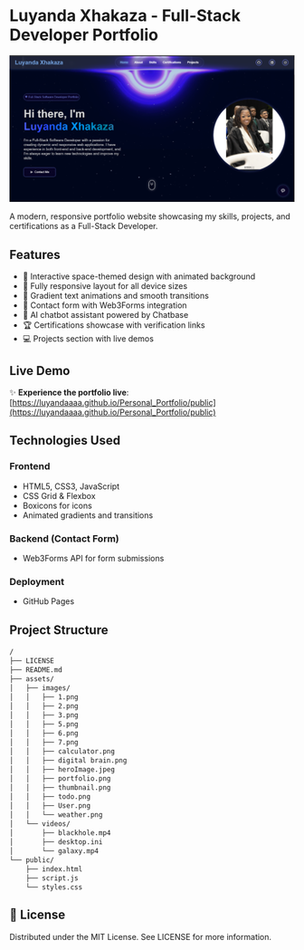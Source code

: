 # Luyanda Xhakaza - Full-Stack Developer Portfolio

![Portfolio Preview](assets/images/portfolio.png)

A modern, responsive portfolio website showcasing my skills, projects, and certifications as a Full-Stack Developer.

## Features

- 🌌 Interactive space-themed design with animated background
- 📱 Fully responsive layout for all device sizes
- 🎨 Gradient text animations and smooth transitions
- 📝 Contact form with Web3Forms integration
- 🤖 AI chatbot assistant powered by Chatbase
- 🏆 Certifications showcase with verification links
- 💻 Projects section with live demos

## Live Demo

✨ **Experience the portfolio live**: [https://luyandaaaa.github.io/Personal_Portfolio/public](https://luyandaaaa.github.io/Personal_Portfolio/public)

## Technologies Used

### Frontend
- HTML5, CSS3, JavaScript
- CSS Grid & Flexbox
- Boxicons for icons
- Animated gradients and transitions

### Backend (Contact Form)
- Web3Forms API for form submissions

### Deployment
- GitHub Pages

## Project Structure
```
/
├── LICENSE
├── README.md
├── assets/
│   ├── images/
│   │   ├── 1.png
│   │   ├── 2.png
│   │   ├── 3.png
│   │   ├── 5.png
│   │   ├── 6.png
│   │   ├── 7.png
│   │   ├── calculator.png
│   │   ├── digital brain.png
│   │   ├── heroImage.jpeg
│   │   ├── portfolio.png
│   │   ├── thumbnail.png
│   │   ├── todo.png
│   │   ├── User.png
│   │   └── weather.png
│   └── videos/
│       ├── blackhole.mp4
│       ├── desktop.ini
│       └── galaxy.mp4
└── public/
    ├── index.html
    ├── script.js
    └── styles.css
```


## 📜 License
Distributed under the MIT License. See LICENSE for more information.
